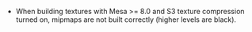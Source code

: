 - When building textures with Mesa >= 8.0 and S3 texture compression turned on, mipmaps are not
  built correctly (higher levels are black).
